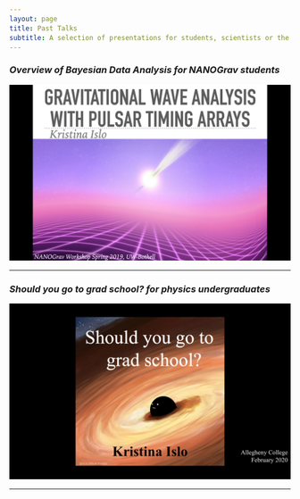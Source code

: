 ```yaml
---
layout: page
title: Past Talks
subtitle: A selection of presentations for students, scientists or the public
---
```


### *Overview of Bayesian Data Analysis for NANOGrav students*   
[![](/assets/img/talks/NANO_student_workshop_2019.png)](http://kristina-islo.github.io/talks/islo_NANOGrav_student_workshop_2019.pdf)

---

### *Should you go to grad school? for physics undergraduates*
[![](/assets/img/talks/grad_school.png)](http://kristina-islo.github.io/talks/islo_should_you_go_to_grad_school.pdf)

---